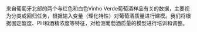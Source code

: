 来自葡萄牙北部的两个与红色和白色Vinho Verde葡萄酒样品有关的数据，主要视为分类或回归任务，根据输入变量（理化特性）对葡萄酒质量进行建模。我们将根据固定酸度、PH和酒精浓度等特征，对检测葡萄酒质量的模型进行培训和调整。
